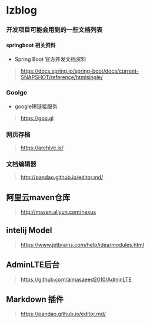 # lzblog

### 开发项目可能会用到的一些文档列表
####  springboot 相关资料
- Spring Boot 官方开发文档资料
> https://docs.spring.io/spring-boot/docs/current-SNAPSHOT/reference/htmlsingle/
### Goolge  
- google短链接服务
> https://goo.gl
### 网页存档 
> https://archive.is/

### 文档编辑器
> http://pandao.github.io/editor.md/

## 阿里云maven仓库
> http://maven.aliyun.com/nexus

## intelij Model  
> https://www.jetbrains.com/help/idea/modules.html

##  AdminLTE后台
> https://github.com/almasaeed2010/AdminLTE

##  Markdown 插件
> https://pandao.github.io/editor.md/


